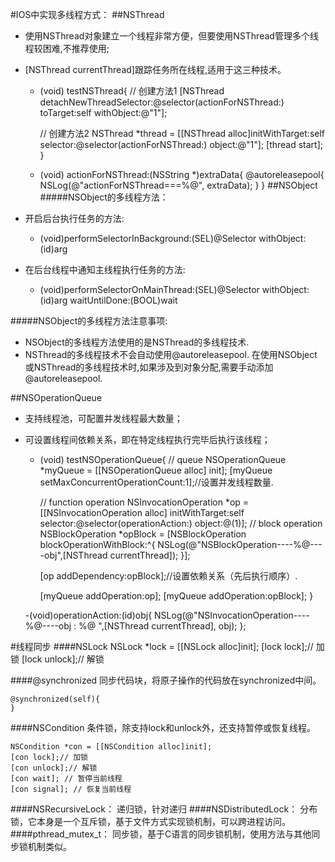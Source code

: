 #IOS中实现多线程方式：
##NSThread
* 使用NSThread对象建立一个线程非常方便，但要使用NSThread管理多个线程较困难,不推荐使用;
* [NSThread currentThread]跟踪任务所在线程,适用于这三种技术。


    - (void) testNSThread{
        // 创建方法1
        [NSThread detachNewThreadSelector:@selector(actionForNSThread:) toTarget:self withObject:@"1"];
    
        // 创建方法2
        NSThread *thread = [[NSThread alloc]initWithTarget:self selector:@selector(actionForNSThread:) object:@"1"];
        [thread start];
    }

    - (void) actionForNSThread:(NSString *)extraData{
        @autoreleasepool{
            NSLog(@"actionForNSThread===%@", extraData);
        }
    }
##NSObject
#####NSObject的多线程方法：
* 开启后台执行任务的方法:


    - (void)performSelectorInBackground:(SEL)@Selector withObject:(id)arg
*  在后台线程中通知主线程执行任务的方法:


    - (void)performSelectorOnMainThread:(SEL)@Selector withObject:(id)arg waitUntilDone:(BOOL)wait

#####NSObject的多线程方法注意事项:
 * NSObject的多线程方法使用的是NSThread的多线程技术.
 * NSThread的多线程技术不会自动使用@autoreleasepool.
	在使用NSObject或NSThread的多线程技术时,如果涉及到对象分配,需要手动添加@autoreleasepool.

##NSOperationQueue
* 支持线程池，可配置并发线程最大数量；
* 可设置线程间依赖关系，即在特定线程执行完毕后执行该线程；


    - (void) testNSOperationQueue{
        // queue
        NSOperationQueue *myQueue = [[NSOperationQueue alloc] init];
        [myQueue setMaxConcurrentOperationCount:1];//设置并发线程数量.
        
        // function operation
        NSInvocationOperation *op = [[NSInvocationOperation alloc]
                                     initWithTarget:self selector:@selector(operationAction:) object:@(1)];
        // block operation
        NSBlockOperation *opBlock = [NSBlockOperation blockOperationWithBlock:^{
            NSLog(@"NSBlockOperation----%@----obj",[NSThread currentThread]);
        }];
        
        [op addDependency:opBlock];//设置依赖关系（先后执行顺序）.
        
        [myQueue addOperation:op];
        [myQueue addOperation:opBlock];
    }

    -(void)operationAction:(id)obj{
        NSLog(@"NSInvocationOperation----%@----obj : %@ ",[NSThread currentThread], obj);
    };

#线程同步
####NSLock
    NSLock *lock = [[NSLock alloc]init];
    [lock lock];// 加锁
    [lock unlock];// 解锁

####@synchronized
同步代码块，将原子操作的代码放在synchronized中间。

    @synchronized(self){     
    }
####NSCondition
条件锁，除支持lock和unlock外，还支持暂停或恢复线程。

    NSCondition *con = [[NSCondition alloc]init];
    [con lock];// 加锁
    [con unlock];// 解锁
    [con wait]; // 暂停当前线程
    [con signal]; // 恢复当前线程

####NSRecursiveLock：
递归锁，针对递归
####NSDistributedLock：
分布锁，它本身是一个互斥锁，基于文件方式实现锁机制，可以跨进程访问。
####pthread_mutex_t：
同步锁，基于C语言的同步锁机制，使用方法与其他同步锁机制类似。

